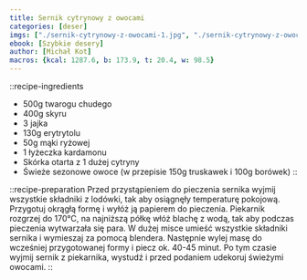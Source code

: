 ```yaml
---
title: Sernik cytrynowy z owocami
categories: [deser]
imgs: ["./sernik-cytrynowy-z-owocami-1.jpg", "./sernik-cytrynowy-z-owocami-2.jpg"]
ebook: [Szybkie desery]
author: [Michał Kot]
macros: {kcal: 1287.6, b: 173.9, t: 20.4, w: 98.5}
---
```


::recipe-ingredients
- 500g twarogu chudego
- 400g skyru
- 3 jajka
- 130g erytrytolu
- 50g mąki ryżowej
- 1 łyżeczka kardamonu
- Skórka otarta z 1 dużej cytryny
- Świeże sezonowe owoce (w przepisie 150g truskawek i 100g borówek)
::

::recipe-preparation
Przed przystąpieniem do pieczenia sernika wyjmij wszystkie składniki z lodówki, tak aby osiągnęły temperaturę pokojową.
Przygotuj okrągłą formę i wyłóż ją papierem do pieczenia. Piekarnik rozgrzej do 170°C, na najniższą półkę włóż blachę z wodą, tak aby podczas pieczenia wytwarzała się para.
W dużej misce umieść wszystkie składniki sernika i wymieszaj za pomocą blendera.
Następnie wylej masę do wcześniej przygotowanej formy i piecz ok. 40-45 minut. Po tym czasie wyjmij sernik z piekarnika, wystudź i przed podaniem udekoruj świeżymi owocami.
::